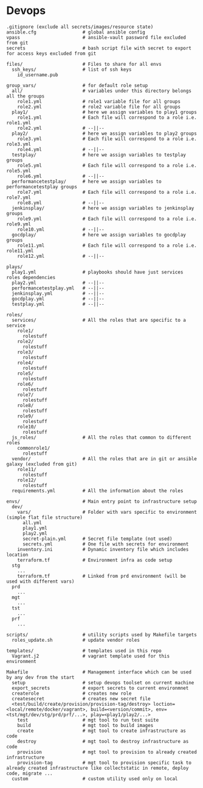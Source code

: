 # Devops

    .gitignore (exclude all secrets/images/resource state)
    ansible.cfg                 # global ansible config
    vpass                       # ansible-vault password file excluded from git
    secrets                     # bash script file with secret to export for access keys excluded from git

    files/                      # Files to share for all envs
      ssh_keys/                 # list of ssh keys
        id_username.pub

    group_vars/                 # for default role setup
      all/                      # variables under this directory belongs all the groups
        role1.yml               # role1 variable file for all groups
        role2.yml               # role2 variable file for all groups
      play1/                    # here we assign variables to play1 groups
        role1.yml               # Each file will correspond to a role i.e. role1.yml
        role2.yml               # --||--
      play2/                    # here we assign variables to play2 groups
        role3.yml               # Each file will correspond to a role i.e. role3.yml
        role4.yml               # --||--
      testplay/                 # here we assign variables to testplay groups
        role5.yml               # Each file will correspond to a role i.e. role5.yml
        role6.yml               # --||--
      performancetestplay/      # here we assign variables to performancetestplay groups
        role7.yml               # Each file will correspond to a role i.e. role7.yml
        role8.yml               # --||--
      jenkinsplay/              # here we assign variables to jenkinsplay groups
        role9.yml               # Each file will correspond to a role i.e. role9.yml
        role10.yml              # --||--
      gocdplay/                 # here we assign variables to gocdplay groups
        role11.yml              # Each file will correspond to a role i.e. role11.yml
        role12.yml              # --||--

    plays/
      play1.yml                 # playbooks should have just services roles dependencies
      play2.yml                 # --||--
      performancetestplay.yml   # --||--
      jenkinsplay.yml           # --||--
      gocdplay.yml              # --||--
      testplay.yml              # --||--

    roles/
      services/                 # All the roles that are specific to a service
        role1/
          rolestuff
        role2/
          rolestuff
        role3/
          rolestuff
        role4/
          rolestuff
        role5/
          rolestuff
        role6/
          rolestuff
        role7/
          rolestuff
        role8/
          rolestuff
        role9/
          rolestuff
        role10/
          rolestuff
      js_roles/                 # All the roles that common to different roles
        commonrole1/
          rolestuff
      vendor/                   # All the roles that are in git or ansible galaxy (excluded from git)
        role11/
          rolestuff
        role12/
          rolestuff
      requirements.yml          # All the information about the roles

    envs/                       # Main entry point to infrastructure setup
      dev/
        vars/                   # Folder with vars specific to environment (simple flat file structure)
          all.yml
          play1.yml
          play2.yml
          secret-plain.yml      # Secret file template (not used)
          secrets.yml           # One file with secrets for environment
        inventory.ini           # Dynamic inventory file which includes location
        terraform.tf            # Environment infra as code setup
      stg
        ...
        terraform.tf            # Linked from prd environment (will be used with different vars)
      prd
        ...
      mgt
        ...
      tst
        ...
      prf
        ...

    scripts/                    # utility scripts used by Makefile targets
      roles_update.sh           # update vendor roles

    templates/                  # templates used in this repo
      Vagrant.j2                # vagrant template used for this environment

    Makefile                    # Management interface which can be used by any dev from the start
      setup                     # setup devops toolset on current machine
      export_secrets            # export secrets to current environmnet
      createrole                # creates new role
      createsecret              # creates new secret file
      <test/build/create/provision/provision-tag/destroy> loction=<local/remote/docker/vagrant>, build=<version/commit>, env=<tst/mgt/dev/stg/prd/prf/...>, play=<play1/play2/...>
        test                    # mgt tool to run test suite
        build                   # mgt tool to build images
        create                  # mgt tool to create infrastructure as code
        destroy                 # mgt tool to destroy infrastructure as code
        provision               # mgt tool to provision to already created infrastructure
        provision-tag           # mgt tool to provision specific task to already created infrastructure like collectstatic in remote, deploy code, migrate ...
      custom                    # custom utility used only on local
